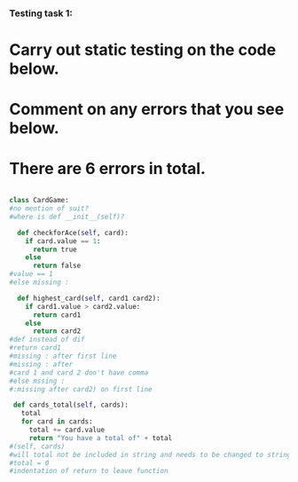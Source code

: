 ### Testing task 1:

# Carry out static testing on the code below.
# Comment on any errors that you see below.
# There are 6 errors in total. 

```python

class CardGame:
#no mention of suit?
#where is def __init__(self)?

  def checkforAce(self, card):
    if card.value == 1:
      return true
    else
      return false
#value == 1
#else missing :

  def highest_card(self, card1 card2):
    if card1.value > card2.value:
      return card1
    else
      return card2
#def instead of dif
#return card1
#missing : after first line
#missing : after
#card 1 and card 2 don't have comma
#else mssing :
#:missing after card2) on first line

 def cards_total(self, cards):
   total
   for card in cards:
     total += card.value
     return "You have a total of" + total
#(self, cards)
#will total not be included in string and needs to be changed to string?
#total = 0
#indentation of return to leave function
```
